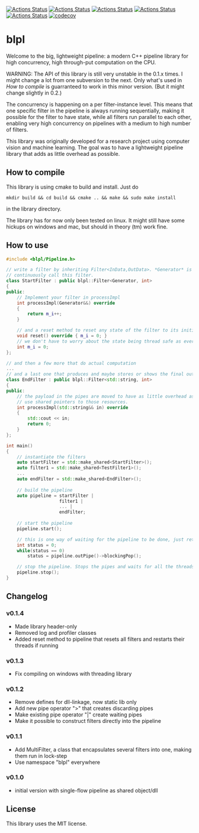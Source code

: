 [![Actions Status](https://github.com/jteuber/blpl/workflows/MacOS/badge.svg)](https://github.com/jteuber/blpl/actions)
[![Actions Status](https://github.com/jteuber/blpl/workflows/Windows/badge.svg)](https://github.com/jteuber/blpl/actions)
[![Actions Status](https://github.com/jteuber/blpl/workflows/Ubuntu/badge.svg)](https://github.com/jteuber/blpl/actions)
[![Actions Status](https://github.com/jteuber/blpl/workflows/Style/badge.svg)](https://github.com/jteuber/blpl/actions)
[![Actions Status](https://github.com/jteuber/blpl/workflows/Install/badge.svg)](https://github.com/jteuber/blpl/actions)
[![codecov](https://codecov.io/gh/jteuber/blpl/branch/master/graph/badge.svg)](https://codecov.io/gh/jteuber/blpl)

# blpl

Welcome to the big, lightweight pipeline: a modern C++ pipeline library for high concurrency, high through-put 
computation on the CPU.

WARNING: The API of this library is still very unstable in the 0.1.x times. I might change a lot from one subversion to the next. Only what's used in *How to compile* is guarranteed to work in this minor version. (But it might change slightly in 0.2.)

The concurrency is happening on a per filter-instance level. This means that one specific filter in the pipeline is
 always running sequentially, making it possible for the filter to have state, while all filters run parallel to each
  other, enabling very high concurrency on pipelines with a medium to high number of filters.

This library was originally developed for a research project using computer vision and machine learning. The goal was
 to have a lightweight pipeline library that adds as little overhead as possible. 

## How to compile

This library is using cmake to build and install. Just do
```shell script
mkdir build && cd build && cmake .. && make && sudo make install
```
in the library directory.

The library has for now only been tested on linux. It might still have some hickups on windows and mac, but should in theory (tm) work fine.
 
## How to use

```c++
#include <blpl/Pipeline.h>

// write a filter by inheriting Filter<InData,OutData>. *Generator* is a special type that tells the pipeline to
// continuously call this filter.
class StartFilter : public blpl::Filter<Generator, int>
{
public:
    // Implement your filter in processImpl
    int processImpl(Generator&&) override
    {
        return m_i++;
    }

    // and a reset method to reset any state of the filter to its initial state
    void reset() override { m_i = 0; }
    // we don't have to worry about the state being thread safe as every instance of this filter will run sequentially
    int m_i = 0;
};

// and then a few more that do actual computation
...
// and a last one that produces and maybe stores or shows the final output
class EndFilter : public blpl::Filter<std::string, int>
{
public:
    // the payload in the pipes are moved to have as little overhead as possible. If you need shared resources just
    // use shared pointers to those resources.
    int processImpl(std::string&& in) override
    {
        std::cout << in;
        return 0;
    }
};

int main() 
{
    // instantiate the filters
    auto startFilter = std::make_shared<StartFilter>();
    auto filter1 = std::make_shared<TestFilter1>();
    ...
    auto endFilter = std::make_shared<EndFilter>();
    
    // build the pipeline
    auto pipeline = startFilter |
                    filter1 |
                    ... |
                    endFilter;
    
    // start the pipeline
    pipeline.start();

    // this is one way of waiting for the pipeline to be done, just return a status code in the last filter
    int status = 0;
    while(status == 0)
        status = pipeline.outPipe()->blockingPop();

    // stop the pipeline. Stops the pipes and waits for all the threads to finish up their last computation
    pipeline.stop();
}
```


## Changelog

### v0.1.4

* Made library header-only
* Removed log and profiler classes
* Added reset method to pipeline that resets all filters and restarts their threads if running

### v0.1.3

* Fix compiling on windows with threading library

### v0.1.2

* Remove defines for dll-linkage, now static lib only
* Add new pipe operator ">" that creates discarding pipes
* Make existing pipe operator "|" create waiting pipes
* Make it possible to construct filters directly into the pipeline

### v0.1.1

* Add MultiFilter, a class that encapsulates several filters into one, making them run in lock-step
* Use namespace "blpl" everywhere

### v0.1.0

* initial version with single-flow pipeline as shared object/dll


## License

This library uses the MIT license.
